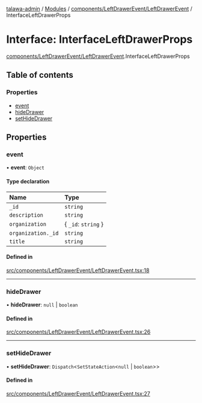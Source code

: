 [talawa-admin](../README.md) / [Modules](../modules.md) / [components/LeftDrawerEvent/LeftDrawerEvent](../modules/components_LeftDrawerEvent_LeftDrawerEvent.md) / InterfaceLeftDrawerProps

# Interface: InterfaceLeftDrawerProps

[components/LeftDrawerEvent/LeftDrawerEvent](../modules/components_LeftDrawerEvent_LeftDrawerEvent.md).InterfaceLeftDrawerProps

## Table of contents

### Properties

- [event](components_LeftDrawerEvent_LeftDrawerEvent.InterfaceLeftDrawerProps.md#event)
- [hideDrawer](components_LeftDrawerEvent_LeftDrawerEvent.InterfaceLeftDrawerProps.md#hidedrawer)
- [setHideDrawer](components_LeftDrawerEvent_LeftDrawerEvent.InterfaceLeftDrawerProps.md#sethidedrawer)

## Properties

### event

• **event**: `Object`

#### Type declaration

| Name | Type |
| :------ | :------ |
| `_id` | `string` |
| `description` | `string` |
| `organization` | \{ `_id`: `string`  \} |
| `organization._id` | `string` |
| `title` | `string` |

#### Defined in

[src/components/LeftDrawerEvent/LeftDrawerEvent.tsx:18](https://github.com/lakshz/talawa-admin/blob/46a613f/src/components/LeftDrawerEvent/LeftDrawerEvent.tsx#L18)

___

### hideDrawer

• **hideDrawer**: ``null`` \| `boolean`

#### Defined in

[src/components/LeftDrawerEvent/LeftDrawerEvent.tsx:26](https://github.com/lakshz/talawa-admin/blob/46a613f/src/components/LeftDrawerEvent/LeftDrawerEvent.tsx#L26)

___

### setHideDrawer

• **setHideDrawer**: `Dispatch`\<`SetStateAction`\<``null`` \| `boolean`\>\>

#### Defined in

[src/components/LeftDrawerEvent/LeftDrawerEvent.tsx:27](https://github.com/lakshz/talawa-admin/blob/46a613f/src/components/LeftDrawerEvent/LeftDrawerEvent.tsx#L27)
